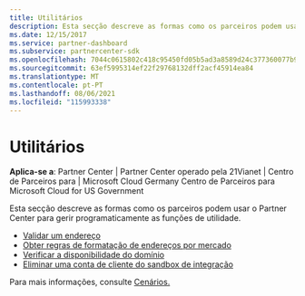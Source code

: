 ```yaml
---
title: Utilitários
description: Esta secção descreve as formas como os parceiros podem usar o Centro de Parceiros para gerir programáticamente funções de utilidade.
ms.date: 12/15/2017
ms.service: partner-dashboard
ms.subservice: partnercenter-sdk
ms.openlocfilehash: 7044c0615802c418c95450fd05b5ad3a8589d24c377360077b957e1cd8423e36
ms.sourcegitcommit: 63ef5995314ef22f29768132dff2acf45914ea84
ms.translationtype: MT
ms.contentlocale: pt-PT
ms.lasthandoff: 08/06/2021
ms.locfileid: "115993338"
---
```

# <a name="utilities"></a>Utilitários

**Aplica-se a**: Partner Center | Partner Center operado pela 21Vianet | Centro de Parceiros para | Microsoft Cloud Germany Centro de Parceiros para Microsoft Cloud for US Government

Esta secção descreve as formas como os parceiros podem usar o Partner Center para gerir programaticamente as funções de utilidade.

- [Validar um endereço](validate-an-address.md)
- [Obter regras de formatação de endereços por mercado](get-market-specific-validation-data.md)
- [Verificar a disponibilidade do domínio](verify-domain-availability.md)
- [Eliminar uma conta de cliente do sandbox de integração](delete-a-customer-account-from-the-integration-sandbox.md)

Para mais informações, consulte [Cenários.](scenarios.md)